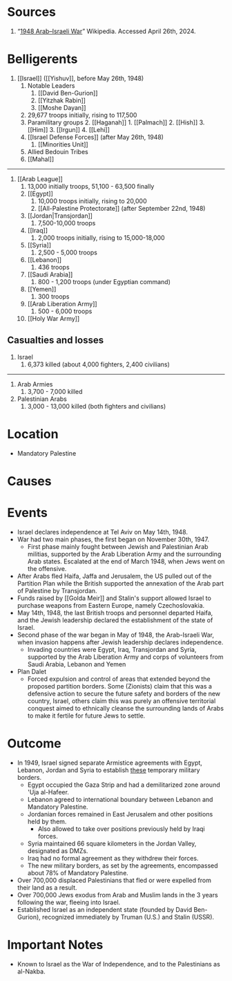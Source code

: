 # Sources
1. “[1948 Arab–Israeli War](https://en.wikipedia.org/wiki/1948_Arab%E2%80%93Israeli_War)” Wikipedia. Accessed April 26th, 2024.
# Belligerents
1. [[Israel]] ([[Yishuv]], before May 26th, 1948)
	1. Notable Leaders
		1. [[David Ben-Gurion]]
		2. [[Yitzhak Rabin]]
		3. [[Moshe Dayan]]
	2. 29,677 troops initially, rising to 117,500
	3. Paramilitary groups
		2. [[Haganah]]
			1. [[Palmach]]
			2. [[Hish]]
			3. [[Him]]
		3. [[Irgun]]
		4. [[Lehi]]
	4. [[Israel Defense Forces]] (after May 26th, 1948)
		1. [[Minorities Unit]]
	5. Allied Bedouin Tribes
	6. [[Mahal]]
______
1. [[Arab League]] 
	1. 13,000 initially troops, 51,100 - 63,500 finally
	2. [[Egypt]]
		1. 10,000 troops initially, rising to 20,000
		2. [[All-Palestine Protectorate]] (after September 22nd, 1948)
	3. [[Jordan|Transjordan]]
		1. 7,500-10,000 troops
	4. [[Iraq]]
		1. 2,000 troops initially, rising to 15,000-18,000
	5. [[Syria]]
		1. 2,500 - 5,000 troops
	6. [[Lebanon]]
		1. 436 troops
	7. [[Saudi Arabia]]
		1. 800 - 1,200 troops (under Egyptian command)
	8. [[Yemen]]
		1. 300 troops
	9. [[Arab Liberation Army]]
		1. 500 - 6,000 troops
	10. [[Holy War Army]]
## Casualties and losses
1. Israel
	1. 6,373 killed (about 4,000 fighters, 2,400 civilians)
_________
1. Arab Armies
	1. 3,700 - 7,000 killed
2. Palestinian Arabs
	1. 3,000 - 13,000 killed (both fighters and civilians)
# Location
- Mandatory Palestine
# Causes
# Events
- Israel declares independence at Tel Aviv on May 14th, 1948.
- War had two main phases, the first began on November 30th, 1947.
	- First phase mainly fought between Jewish and Palestinian Arab militias, supported by the Arab Liberation Army and the surrounding Arab states. Escalated at the end of March 1948, when Jews went on the offensive.
- After Arabs fled Haifa, Jaffa and Jerusalem, the US pulled out of the Partition Plan while the British supported the annexation of the Arab part of Palestine by Transjordan.
- Funds raised by [[Golda Meir]] and Stalin's support allowed Israel to purchase weapons from Eastern Europe, namely Czechoslovakia.
- May 14th, 1948, the last British troops and personnel departed Haifa, and the Jewish leadership declared the establishment of the state of Israel.
- Second phase of the war began in May of 1948, the Arab-Israeli War, when invasion happens after Jewish leadership declares independence.
	- Invading countries were Egypt, Iraq, Transjordan and Syria, supported by the Arab Liberation Army and corps of volunteers from Saudi Arabia, Lebanon and Yemen
- Plan Dalet
	- Forced expulsion and control of areas that extended beyond the proposed partition borders. Some (Zionists) claim that this was a defensive action to secure the future safety and borders of the new country, Israel, others claim this was purely an offensive territorial conquest aimed to ethnically cleanse the surrounding lands of Arabs to make it fertile for future Jews to settle.
# Outcome
- In 1949, Israel signed separate Armistice agreements with Egypt, Lebanon, Jordan and Syria to establish [these](https://upload.wikimedia.org/wikipedia/commons/f/f4/Palestine_Military_Situation%2C_April_6%2C_1949%2C_Truman_Papers.jpg) temporary military borders.
	- Egypt occupied the Gaza Strip and had a demilitarized zone around 'Uja al-Hafeer.
	- Lebanon agreed to international boundary between Lebanon and Mandatory Palestine.
	- Jordanian forces remained in East Jerusalem and other positions held by them.
		- Also allowed to take over positions previously held by Iraqi forces.
	- Syria maintained 66 square kilometers in the Jordan Valley, designated as DMZs.
	- Iraq had no formal agreement as they withdrew their forces.
	- The new military borders, as set by the agreements, encompassed about 78% of Mandatory Palestine.
- Over 700,000 displaced Palestinians that fled or were expelled from their land as a result.
- Over 700,000 Jews exodus from Arab and Muslim lands in the 3 years following the war, fleeing into Israel.
- Established Israel as an independent state (founded by David Ben-Gurion), recognized immediately by Truman (U.S.) and Stalin (USSR).
# Important Notes
- Known to Israel as the War of Independence, and to the Palestinians as al-Nakba.